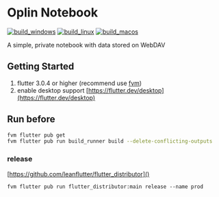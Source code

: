# Oplin Notebook

[![build_windows](https://github.com/springeye/oplin/actions/workflows/build_windows.yaml/badge.svg)](https://github.com/henjue/notebook/actions/workflows/build_windows.yaml)
[![build_linux](https://github.com/springeye/oplin/actions/workflows/build_linux.yaml/badge.svg)](https://github.com/henjue/notebook/actions/workflows/build_linux.yaml)
[![build_macos](https://github.com/springeye/oplin/actions/workflows/build_macos.yaml/badge.svg)](https://github.com/henjue/notebook/actions/workflows/build_macos.yaml)

A simple, private notebook with data stored on WebDAV

## Getting Started

1. flutter 3.0.4 or higher (recommend use [fvm](https://fvm.app/docs/getting_started/installation))
2. enable desktop support [https://flutter.dev/desktop](https://flutter.dev/desktop)

## Run before

```bash
fvm flutter pub get
fvm flutter pub run build_runner build --delete-conflicting-outputs
```

### release

[https://github.com/leanflutter/flutter_distributor]()

```
fvm flutter pub run flutter_distributor:main release --name prod
```